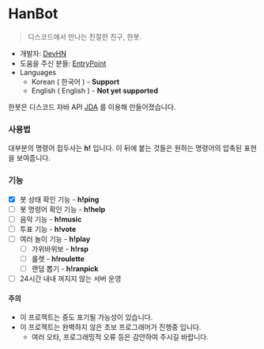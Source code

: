# HanBot

> 디스코드에서 만나는 친절한 친구, 한봇.

* 개발자: [DevHN](https://github.com/DevHN05)
* 도움을 주신 분들: [EntryPoint](https://github.com/EntryPointKR)
* Languages
  * Korean ( 한국어 ) - **Support**
  * English ( English ) - **Not yet supported**

한봇은 디스코드 자바 API [JDA](https://github.com/DV8FromTheWorld/JDA) 를 이용해 만들어졌습니다.

### 사용법

대부분의 명령어 접두사는 **h!** 입니다. 이 뒤에 붙는 것들은 원하는 명령어의 압축된 표현을 보여줍니다.

### 기능

* [x] 봇 상태 확인 기능 - **h!ping**
* [ ] 봇 명령어 확인 기능 - **h!help**
* [ ] 음악 기능 - **h!music**
* [ ] 투표 기능 - **h!vote**
* [ ] 여러 놀이 기능 - **h!play**
  * [ ] 가위바위보 - **h!rsp**
  * [ ] 룰렛 - **h!roulette**
  * [ ] 랜덤 뽑기 - **h!ranpick**
* [ ] 24시간 내내 꺼지지 않는 서버 운영

#### 주의

* 이 프로젝트는 중도 포기될 가능성이 있습니다.
* 이 프로젝트는 완벽하지 않은 초보 프로그래머가 진행중 입니다.
  * 여러 오타, 프로그래밍적 오류 등은 감안하여 주시길 바랍니다.